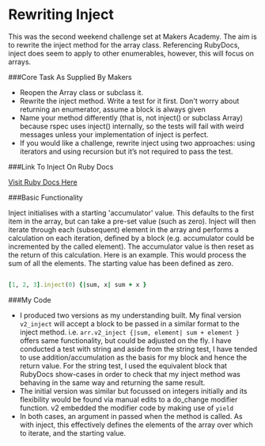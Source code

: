 Rewriting Inject
================

This was the second weekend challenge set at Makers Academy.  The aim is to rewrite the inject method for the array class.  Referencing RubyDocs, inject does seem to apply to other enumerables, however, this will focus on arrays.

###Core Task As Supplied By Makers

- Reopen the Array class or subclass it.
- Rewrite the inject method. Write a test for it first. Don't worry about returning an enumerator, assume a block is always given
- Name your method differently (that is, not inject() or subclass Array) because rspec uses inject() internally, so the tests will fail with weird messages unless your implementation of inject is perfect.
- If you would like a challenge, rewrite inject using two approaches: using iterators and using recursion but it’s not required to pass the test.

###Link To Inject On Ruby Docs

[Visit Ruby Docs Here](http://www.ruby-doc.org/core-2.1.1/Enumerable.html#method-i-inject)

###Basic Functionality

Inject initialises with a starting 'accumulator' value.  This defaults to the first item in the array, but can take a pre-set value (such as zero).  Inject will then iterate through each (subsequent) element in the array and performs a calculation on each iteration, defined by a block (e.g. accumulator could be incremented by the called element).  The accumulator value is then reset as the return of this calculation. Here is an example.  This would process the sum of all the elements.  The starting value has been defined as zero.


```ruby

[1, 2, 3].inject(0) {|sum, x| sum + x }

```

###My Code

- I produced two versions as my understanding built.  My final version ```v2_inject``` will accept a block to be passed in a similar format to the inject method.  i.e. ```arr.v2_inject {|sum, element| sum + element }``` offers same functionality, but could be adjusted on the fly.  I have conducted a test with string and aside from the string test, I have tended to use addition/accumulation as the basis for my block and hence the return value.  For the string test, I used the equivalent block that RubyDocs show-cases in order to check that my inject method was behaving in the same way and returning the same result.
- The initial version was similar but focussed on integers initially and its flexibility would be found via manual edits to a do_change modifier function.  v2 embedded the modifier code by making use of ```yield``` 
- In both cases, an argument in passed when the method is called.  As with inject, this effectively defines the elements of the array over which to iterate, and the starting value.
